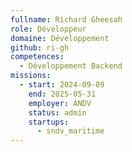```yaml
---
fullname: Richard Gheesah
role: Développeur
domaine: Développement
github: ri-gh
competences:
  - Développement Backend
missions:
  - start: 2024-09-09
    end: 2025-05-31
    employer: ANDV
    status: admin
    startups:
      - sndv_maritime
---
```

